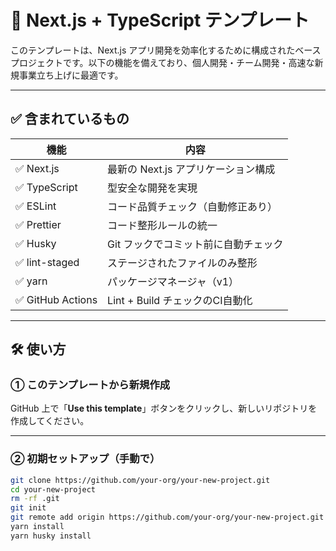 # 🚀 Next.js + TypeScript テンプレート

このテンプレートは、Next.js アプリ開発を効率化するために構成されたベースプロジェクトです。以下の機能を備えており、個人開発・チーム開発・高速な新規事業立ち上げに最適です。

---

## ✅ 含まれているもの

| 機能              | 内容                                 |
| ----------------- | ------------------------------------ |
| ✅ Next.js        | 最新の Next.js アプリケーション構成  |
| ✅ TypeScript     | 型安全な開発を実現                   |
| ✅ ESLint         | コード品質チェック（自動修正あり）   |
| ✅ Prettier       | コード整形ルールの統一               |
| ✅ Husky          | Git フックでコミット前に自動チェック |
| ✅ lint-staged    | ステージされたファイルのみ整形       |
| ✅ yarn           | パッケージマネージャ（v1）           |
| ✅ GitHub Actions | Lint + Build チェックのCI自動化      |

---

## 🛠️ 使い方

### ① このテンプレートから新規作成

GitHub 上で「**Use this template**」ボタンをクリックし、新しいリポジトリを作成してください。

---

### ② 初期セットアップ（手動で）

```bash
git clone https://github.com/your-org/your-new-project.git
cd your-new-project
rm -rf .git
git init
git remote add origin https://github.com/your-org/your-new-project.git
yarn install
yarn husky install
```
